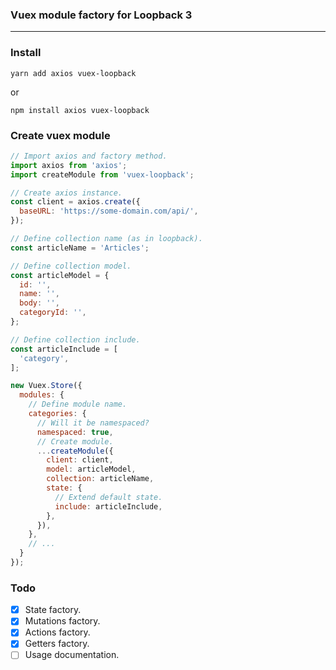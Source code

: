 ### Vuex module factory for Loopback 3
___

### Install
```
yarn add axios vuex-loopback
```
or
```
npm install axios vuex-loopback
```

### Create vuex module
```javascript
// Import axios and factory method.
import axios from 'axios';
import createModule from 'vuex-loopback';

// Create axios instance.
const client = axios.create({
  baseURL: 'https://some-domain.com/api/',
});

// Define collection name (as in loopback).
const articleName = 'Articles';

// Define collection model.
const articleModel = {
  id: '',
  name: '',
  body: '',
  categoryId: '',
};

// Define collection include.
const articleInclude = [
  'category',
];

new Vuex.Store({
  modules: {
    // Define module name.
    categories: {
      // Will it be namespaced?
      namespaced: true,
      // Create module.
      ...createModule({
        client: client,
        model: articleModel,
        collection: articleName,
        state: {
          // Extend default state.
          include: articleInclude,
        },
      }),
    },
    // ...
  }
});
```

### Todo

* [x] State factory.
* [x] Mutations factory.
* [x] Actions factory.
* [x] Getters factory.
* [ ] Usage documentation.
